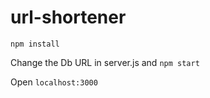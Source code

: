 # url-shortener

```npm install```

Change the Db URL in server.js
and 
```npm start```

Open ```localhost:3000```
